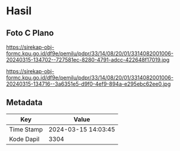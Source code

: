 # Hasil

## Foto C Plano

https://sirekap-obj-formc.kpu.go.id/df9e/pemilu/pdpr/33/14/08/20/01/3314082001006-20240315-134702--727581ec-8280-4791-adcc-422648f17019.jpg

https://sirekap-obj-formc.kpu.go.id/df9e/pemilu/pdpr/33/14/08/20/01/3314082001006-20240315-134716--3a6351e5-d9f0-4ef9-894a-e295ebc62ee0.jpg


## Metadata

| Key        | Value               |
| ---------- | ------------------- |
| Time Stamp | 2024-03-15 14:03:45 |
| Kode Dapil | 3304                |




